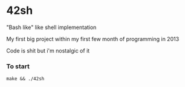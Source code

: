 # 42sh

"Bash like" like shell implementation 

My first big project within my first few month of programming in 2013

Code is shit but i'm nostalgic of it

### To start
```
make && ./42sh
```
